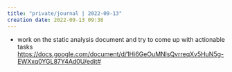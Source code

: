 ```yaml
---
title: "private/journal | 2022-09-13"
creation date: 2022-09-13 09:38
---
```


- work on the static analysis document and try to come up with actionable tasks https://docs.google.com/document/d/1Hi6GeOuMNlsQvrreqXv5HuN5g-EWXxq0YGL87Y4Ad0U/edit#